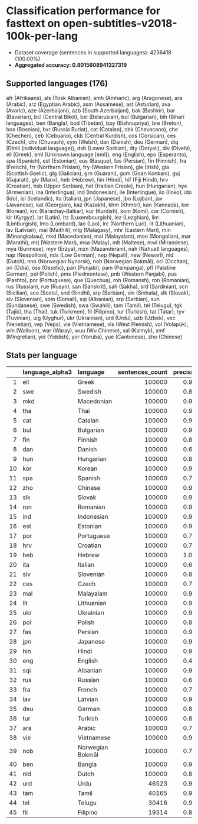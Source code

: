 # Classification performance for fasttext on open-subtitles-v2018-100k-per-lang

- Dataset coverage (sentences in supported languages): 4236418 (100.00%)
- **Aggregated accuracy: 0.8015608941327319**

## Supported languages (176)
afr (Afrikaans), als (Tosk Albanian), amh (Amharic), arg (Aragonese), ara (Arabic), arz (Egyptian Arabic), asm (Assamese), ast (Asturian), ava (Avaric), aze (Azerbaijani), azb (South Azerbaijani), bak (Bashkir), bar (Bavarian), bcl (Central Bikol), bel (Belarusian), bul (Bulgarian), bih (Bihari languages), ben (Bangla), bod (Tibetan), bpy (Bishnupriya), bre (Breton), bos (Bosnian), bxr (Russia Buriat), cat (Catalan), cbk (Chavacano), che (Chechen), ceb (Cebuano), ckb (Central Kurdish), cos (Corsican), ces (Czech), chv (Chuvash), cym (Welsh), dan (Danish), deu (German), diq (Dimli (individual language)), dsb (Lower Sorbian), dty (Dotyali), div (Divehi), ell (Greek), eml (Unknown language [eml]), eng (English), epo (Esperanto), spa (Spanish), est (Estonian), eus (Basque), fas (Persian), fin (Finnish), fra (French), frr (Northern Frisian), fry (Western Frisian), gle (Irish), gla (Scottish Gaelic), glg (Galician), grn (Guarani), gom (Goan Konkani), guj (Gujarati), glv (Manx), heb (Hebrew), hin (Hindi), hif (Fiji Hindi), hrv (Croatian), hsb (Upper Sorbian), hat (Haitian Creole), hun (Hungarian), hye (Armenian), ina (Interlingua), ind (Indonesian), ile (Interlingue), ilo (Iloko), ido (Ido), isl (Icelandic), ita (Italian), jpn (Japanese), jbo (Lojban), jav (Javanese), kat (Georgian), kaz (Kazakh), khm (Khmer), kan (Kannada), kor (Korean), krc (Karachay-Balkar), kur (Kurdish), kom (Komi), cor (Cornish), kir (Kyrgyz), lat (Latin), ltz (Luxembourgish), lez (Lezghian), lim (Limburgish), lmo (Lombard), lao (Lao), lrc (Northern Luri), lit (Lithuanian), lav (Latvian), mai (Maithili), mlg (Malagasy), mhr (Eastern Mari), min (Minangkabau), mkd (Macedonian), mal (Malayalam), mon (Mongolian), mar (Marathi), mrj (Western Mari), msa (Malay), mlt (Maltese), mwl (Mirandese), mya (Burmese), myv (Erzya), mzn (Mazanderani), nah (Nahuatl languages), nap (Neapolitan), nds (Low German), nep (Nepali), new (Newari), nld (Dutch), nno (Norwegian Nynorsk), nob (Norwegian Bokmål), oci (Occitan), ori (Odia), oss (Ossetic), pan (Punjabi), pam (Pampanga), pfl (Palatine German), pol (Polish), pms (Piedmontese), pnb (Western Panjabi), pus (Pashto), por (Portuguese), que (Quechua), roh (Romansh), ron (Romanian), rus (Russian), rue (Rusyn), san (Sanskrit), sah (Sakha), srd (Sardinian), scn (Sicilian), sco (Scots), snd (Sindhi), srp (Serbian), sin (Sinhala), slk (Slovak), slv (Slovenian), som (Somali), sqi (Albanian), srp (Serbian), sun (Sundanese), swe (Swedish), swa (Swahili), tam (Tamil), tel (Telugu), tgk (Tajik), tha (Thai), tuk (Turkmen), fil (Filipino), tur (Turkish), tat (Tatar), tyv (Tuvinian), uig (Uyghur), ukr (Ukrainian), urd (Urdu), uzb (Uzbek), vec (Venetian), vep (Veps), vie (Vietnamese), vls (West Flemish), vol (Volapük), wln (Walloon), war (Waray), wuu (Wu Chinese), xal (Kalmyk), xmf (Mingrelian), yid (Yiddish), yor (Yoruba), yue (Cantonese), zho (Chinese)

## Stats per language
|    | language_alpha3   | language         |   sentences_count |   precision |   recall |    f1 |    tp |     fp |      tn |    fn |
|---:|:------------------|:-----------------|------------------:|------------:|---------:|------:|------:|-------:|--------:|------:|
|  1 | ell               | Greek            |            100000 |       0.993 |    0.993 | 0.990 | 99294 |    693 | 4135725 |   706 |
|  2 | swe               | Swedish          |            100000 |       0.861 |    0.820 | 0.787 | 81969 |  13210 | 4123208 | 18031 |
|  3 | mkd               | Macedonian       |            100000 |       0.910 |    0.848 | 0.841 | 84828 |   8412 | 4128006 | 15172 |
|  4 | tha               | Thai             |            100000 |       0.998 |    0.958 | 0.977 | 95843 |    150 | 4136268 |  4157 |
|  5 | cat               | Catalan          |            100000 |       0.950 |    0.598 | 0.720 | 59808 |   3148 | 4133270 | 40192 |
|  6 | bul               | Bulgarian        |            100000 |       0.947 |    0.787 | 0.839 | 78701 |   4413 | 4132005 | 21299 |
|  7 | fin               | Finnish          |            100000 |       0.865 |    0.895 | 0.824 | 89517 |  13918 | 4122500 | 10483 |
|  8 | dan               | Danish           |            100000 |       0.619 |    0.747 | 0.560 | 74699 |  45945 | 4090473 | 25301 |
|  9 | hun               | Hungarian        |            100000 |       0.844 |    0.932 | 0.818 | 93172 |  17283 | 4119135 |  6828 |
| 10 | kor               | Korean           |            100000 |       0.987 |    0.930 | 0.952 | 92967 |   1182 | 4135236 |  7033 |
| 11 | spa               | Spanish          |            100000 |       0.706 |    0.936 | 0.689 | 93648 |  39086 | 4097332 |  6352 |
| 12 | zho               | Chinese          |            100000 |       0.928 |    0.850 | 0.858 | 85002 |   6573 | 4129845 | 14998 |
| 13 | slk               | Slovak           |            100000 |       0.918 |    0.512 | 0.639 | 51250 |   4573 | 4131845 | 48750 |
| 14 | ron               | Romanian         |            100000 |       0.961 |    0.723 | 0.812 | 72276 |   2908 | 4133510 | 27724 |
| 15 | ind               | Indonesian       |            100000 |       0.920 |    0.725 | 0.783 | 72503 |   6296 | 4130122 | 27497 |
| 16 | est               | Estonian         |            100000 |       0.941 |    0.678 | 0.769 | 67801 |   4256 | 4132162 | 32199 |
| 17 | por               | Portuguese       |            100000 |       0.735 |    0.883 | 0.701 | 88308 |  31776 | 4104642 | 11692 |
| 18 | hrv               | Croatian         |            100000 |       0.732 |    0.305 | 0.399 | 30462 |  11167 | 4125251 | 69538 |
| 19 | heb               | Hebrew           |            100000 |       1.000 |    0.980 | 0.990 | 98046 |     41 | 4136377 |  1954 |
| 20 | ita               | Italian          |            100000 |       0.639 |    0.925 | 0.622 | 92461 |  52332 | 4084086 |  7539 |
| 21 | slv               | Slovenian        |            100000 |       0.858 |    0.386 | 0.510 | 38621 |   6372 | 4130046 | 61379 |
| 22 | ces               | Czech            |            100000 |       0.781 |    0.793 | 0.709 | 79295 |  22186 | 4114232 | 20705 |
| 23 | mal               | Malayalam        |            100000 |       0.999 |    0.967 | 0.982 | 96741 |     99 | 4136319 |  3259 |
| 24 | lit               | Lithuanian       |            100000 |       0.909 |    0.765 | 0.797 | 76457 |   7678 | 4128740 | 23543 |
| 25 | ukr               | Ukrainian        |            100000 |       0.932 |    0.676 | 0.762 | 67632 |   4955 | 4131463 | 32368 |
| 26 | pol               | Polish           |            100000 |       0.837 |    0.894 | 0.798 | 89392 |  17360 | 4119058 | 10608 |
| 27 | fas               | Persian          |            100000 |       0.948 |    0.577 | 0.703 | 57657 |   3136 | 4133282 | 42343 |
| 28 | jpn               | Japanese         |            100000 |       0.942 |    0.934 | 0.912 | 93404 |   5734 | 4130684 |  6596 |
| 29 | hin               | Hindi            |            100000 |       0.998 |    0.850 | 0.917 | 84951 |    138 | 4136280 | 15049 |
| 30 | eng               | English          |            100000 |       0.433 |    0.939 | 0.427 | 93908 | 123135 | 4013283 |  6092 |
| 31 | sqi               | Albanian         |            100000 |       0.987 |    0.700 | 0.814 | 69957 |    933 | 4135485 | 30043 |
| 32 | rus               | Russian          |            100000 |       0.679 |    0.962 | 0.670 | 96174 |  45549 | 4090869 |  3826 |
| 33 | fra               | French           |            100000 |       0.709 |    0.919 | 0.687 | 91892 |  37802 | 4098616 |  8108 |
| 34 | lav               | Latvian          |            100000 |       0.989 |    0.668 | 0.794 | 66756 |    724 | 4135694 | 33244 |
| 35 | deu               | German           |            100000 |       0.813 |    0.891 | 0.775 | 89068 |  20443 | 4115975 | 10932 |
| 36 | tur               | Turkish          |            100000 |       0.881 |    0.933 | 0.854 | 93281 |  12574 | 4123844 |  6719 |
| 37 | ara               | Arabic           |            100000 |       0.783 |    0.924 | 0.759 | 92437 |  25579 | 4110839 |  7563 |
| 38 | vie               | Vietnamese       |            100000 |       0.991 |    0.870 | 0.922 | 86978 |    798 | 4135620 | 13022 |
| 39 | nob               | Norwegian Bokmål |            100000 |       0.770 |    0.342 | 0.443 | 34206 |  10192 | 4126226 | 65794 |
| 40 | ben               | Bangla           |            100000 |       0.999 |    0.947 | 0.971 | 94676 |    141 | 4136277 |  5324 |
| 41 | nld               | Dutch            |            100000 |       0.877 |    0.855 | 0.816 | 85450 |  12031 | 4124387 | 14550 |
| 42 | urd               | Urdu             |             46523 |       0.970 |    0.761 | 0.842 | 35426 |   1100 | 4188795 | 11097 |
| 43 | tam               | Tamil            |             40165 |       0.995 |    0.944 | 0.967 | 37924 |    177 | 4196076 |  2241 |
| 44 | tel               | Telugu           |             30416 |       0.994 |    0.931 | 0.959 | 28330 |    167 | 4205835 |  2086 |
| 45 | fil               | Filipino         |             19314 |       0.838 |    0.651 | 0.684 | 12579 |   2435 | 4214669 |  6735 |